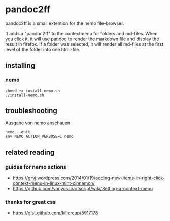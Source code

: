 
# pandoc2ff

pandoc2ff is a small extention for the nemo file-browser.

It adds a "pandoc2ff" to the contextmenu for folders and md-files. When you click it, it will use pandoc to render the markdown file and display the result in firefox. If a folder was selected, it will render all md-files at the first level of the folder into one html-file.


## installing

### nemo

    chmod +x install-nemo.sh
    ./install-nemo.sh

## troubleshooting

Ausgabe von nemo anschauen

    nemo --quit
    env NEMO_ACTION_VERBOSE=1 nemo

## related reading

### guides for nemo actions

* https://grvj.wordpress.com/2014/01/19/adding-new-items-in-right-click-context-menu-in-linux-mint-cinnamon/
* https://github.com/vanyossi/artscript/wiki/Setting-a-context-menu

### thanks for great css

* https://gist.github.com/killercup/5917178
